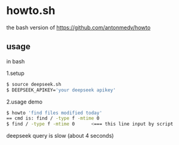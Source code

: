 howto.sh
========

the bash version of
https://github.com/antonmedv/howto


## usage
in bash

1.setup
```bash
$ source deepseek.sh
$ DEEPSEEK_APIKEY='your deepseek apikey'
```

2.usage demo
```bash
$ howto 'find files modified today'
== cmd is: find / -type f -mtime 0
$ find / -type f -mtime 0      <=== this line input by script
```

deepseek query is slow (about 4 seconds)

